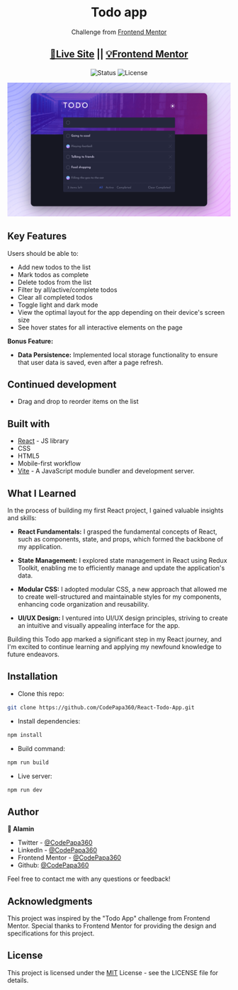 <div align="center">

# Todo app

</div>
<div align="center">

Challenge from [Frontend Mentor](https://www.frontendmentor.io/challenges)

<h2>

[🚀Live Site](https://todo-app-codepapa360.vercel.app)
||
[💡Frontend Mentor](https://www.frontendmentor.io/solutions/todo-app-with-react-and-redux-toolkit-S6OHXSKJQi)

</h2>
</div>

<!-- Badges -->
<div align="center">

<img src="https://img.shields.io/badge/Status-Completed-success?style=flat" alt="Status" />

<!-- Liceensee -->
<img src="https://img.shields.io/badge/License-MIT-blue?style=flat" alt="License" />

</div>

<!-- Brief -->
<p align="center">

</p>

<!-- Screenshot -->
<a align="center" href="https://todo-app-codepapa360.vercel.app">

![Screenshot](./public/images/thumbnail-preview.png)

</a>

## Key Features

Users should be able to:

- Add new todos to the list
- Mark todos as complete
- Delete todos from the list
- Filter by all/active/complete todos
- Clear all completed todos
- Toggle light and dark mode
- View the optimal layout for the app depending on their device's screen size
- See hover states for all interactive elements on the page

**Bonus Feature:**

- **Data Persistence:** Implemented local storage functionality to ensure that user data is saved, even after a page refresh.

## Continued development

- Drag and drop to reorder items on the list

## Built with

- [React](https://reactjs.org/) - JS library
- CSS
- HTML5
- Mobile-first workflow
- [Vite](https://vitejs.dev/) - A JavaScript module bundler and development server.

## What I Learned

In the process of building my first React project, I gained valuable insights and skills:

- **React Fundamentals:** I grasped the fundamental concepts of React, such as components, state, and props, which formed the backbone of my application.

- **State Management:** I explored state management in React using Redux Toolkit, enabling me to efficiently manage and update the application's data.

- **Modular CSS:** I adopted modular CSS, a new approach that allowed me to create well-structured and maintainable styles for my components, enhancing code organization and reusability.

- **UI/UX Design:** I ventured into UI/UX design principles, striving to create an intuitive and visually appealing interface for the app.

Building this Todo app marked a significant step in my React journey, and I'm excited to continue learning and applying my newfound knowledge to future endeavors.

## Installation

- Clone this repo:

```sh
git clone https://github.com/CodePapa360/React-Todo-App.git
```

- Install dependencies:

```sh
npm install
```

- Build command:

```sh
npm run build
```

- Live server:

```sh
npm run dev
```

## Author

<b>👤 Alamin</b>

- Twitter - [@CodePapa360](https://www.twitter.com/CodePapa360)
- LinkedIn - [@CodePapa360](https://www.linkedin.com/in/codepapa360)
- Frontend Mentor - [@CodePapa360](https://www.frontendmentor.io/profile/CodePapa360)
- Github: [@CodePapa360](https://github.com/codepapa360)

Feel free to contact me with any questions or feedback!

## Acknowledgments

This project was inspired by the "Todo App" challenge from Frontend Mentor. Special thanks to Frontend Mentor for providing the design and specifications for this project.

## License

This project is licensed under the [MIT](./LICENSE.md) License - see the LICENSE file for details.
